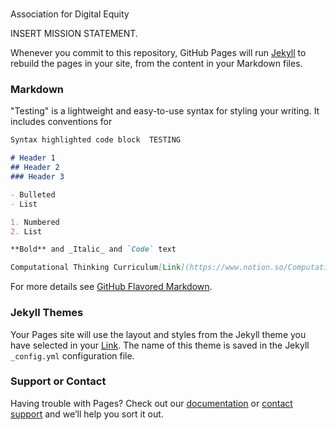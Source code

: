#
Association for Digital Equity

INSERT MISSION STATEMENT.

Whenever you commit to this repository, GitHub Pages will run [Jekyll](https://jekyllrb.com/) to rebuild the pages in your site, from the content in your Markdown files.

### Markdown

"Testing" is a lightweight and easy-to-use syntax for styling your writing. It includes conventions for

```markdown
Syntax highlighted code block  TESTING

# Header 1
## Header 2
### Header 3

- Bulleted
- List

1. Numbered
2. List

**Bold** and _Italic_ and `Code` text

Computational Thinking Curriculum[Link](https://www.notion.so/Computational-Thinking-17917bdf44db4278a31acb3fd405fcdc)
```

For more details see [GitHub Flavored Markdown](https://guides.github.com/features/mastering-markdown/).

### Jekyll Themes

Your Pages site will use the layout and styles from the Jekyll theme you have selected in your [Link](https://www.notion.so/Computational-Thinking-17917bdf44db4278a31acb3fd405fcdc). The name of this theme is saved in the Jekyll `_config.yml` configuration file.

### Support or Contact

Having trouble with Pages? Check out our [documentation](https://help.github.com/categories/github-pages-basics/) or [contact support](https://github.com/contact) and we’ll help you sort it out.
